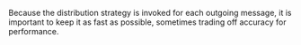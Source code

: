Because the distribution strategy is invoked for each outgoing message, it is important to keep it as fast as possible, sometimes trading off accuracy for performance.